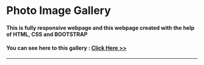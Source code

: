 # Photo Image Gallery

#### This is fully responsive webpage and this webpage created with the help of HTML, CSS and BOOTSTRAP 
#### You can see here to this gallery : [ Click Here >>]( https://subratgoogle.github.io/image-gallery/)
<hr>
